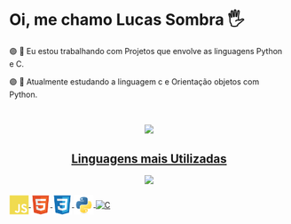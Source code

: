 
<h1>
    Oi, me chamo Lucas Sombra 🖐 <br>
</h1>
<p>
  🟣 💼 Eu estou trabalhando com Projetos que envolve as linguagens Python e C. 
</p>
<p>
  🟣 📖 Atualmente estudando a linguagem c e Orientação objetos com Python. 
</p>

  ##
<br>
<div align="center">
  <a href="https://github.com/Sombra-HY">
      <img height="200em" src="https://github-readme-stats.vercel.app/api?username=Sombra-HY&show_icons=true&theme=github_dark&include_all_commits=true&count_private=true"/>
  <h2>
        Linguagens mais Utilizadas
  </h2>
  <img height="200em" src="https://github-readme-stats.vercel.app/api/top-langs/?username=Sombra-HY&layout=compact&langs_count=7&theme=github_dark"/>  
</div>
<div style="display: inline_block"><br>
  <img align="center" alt="-Js" height="35 width="40" src="https://raw.githubusercontent.com/devicons/devicon/master/icons/javascript/javascript-plain.svg">
  <img align="center" alt="-HTML" height="35 width="40" src="https://raw.githubusercontent.com/devicons/devicon/master/icons/html5/html5-original.svg">
  <img align="center" alt="CSS" height="35 width="40" src="https://raw.githubusercontent.com/devicons/devicon/master/icons/css3/css3-original.svg">
  <img align="center" alt="Python" height="35 width="40" src="https://raw.githubusercontent.com/devicons/devicon/master/icons/python/python-original.svg">
  <img align="center" alt="C" height="35 width="40" src="https://cdn.jsdelivr.net/gh/devicons/devicon/icons/c/c-plain.svg">
</div>

  ##
